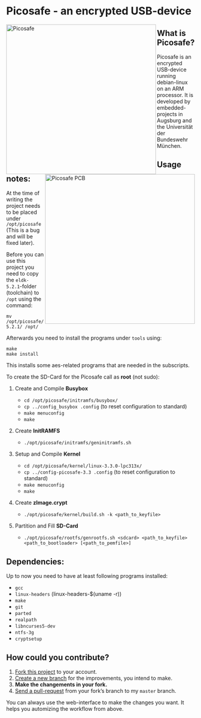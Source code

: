 # Picosafe - an encrypted USB-device 

<p >
  <img align="left" src="https://raw.github.com/gismo141/picosafe/master/user_manual/images/picosafe.jpg" alt="Picosafe" height="400px"/>
  <img align="right" src="https://raw.github.com/gismo141/picosafe/master/user_manual/images/picosafe_pcb.jpg" alt="Picosafe PCB" height="400px"/>
</p>

## What is Picosafe?
Picosafe is an encrypted USB-device running debian-linux on an ARM processor. It is developed by embedded-projects in Augsburg and the Universität der Bundeswehr München. 

## Usage notes:
At the time of writing the project needs to be placed under `/opt/picosafe` (This is a bug and will be fixed later).

Before you can use this project you need to copy the `eldk-5.2.1`-folder (toolchain) to `/opt` using the command:

	mv /opt/picosafe/toolchain/opt/eldk-5.2.1/ /opt/

Afterwards you need to install the programs under `tools` using:

	make
	make install

This installs some aes-related programs that are needed in the subscripts.

To create the SD-Card for the Picosafe call as **root** (not sudo):

1.	Create and Compile **Busybox**
	*	`cd /opt/picosafe/initramfs/busybox/`
	*	`cp ../config_busybox .config` (to reset configuration to standard)
	*	`make menuconfig`
	*	`make`

2.	Create **InitRAMFS**
	*	`./opt/picosafe/initramfs/geninitramfs.sh`

3.	Setup and Compile **Kernel**
	*	`cd /opt/picosafe/kernel/linux-3.3.0-lpc313x/`
	*	`cp ../config-picosafe-3.3 .config` (to reset configuration to standard)
	*	`make menuconfig`
	*	`make`

4.	Create **zImage.crypt**
	*	`./opt/picosafe/kernel/build.sh -k <path_to_keyfile>`

5.	Partition and Fill **SD-Card**
	*	`./opt/picosafe/rootfs/genrootfs.sh <sdcard> <path_to_keyfile> <path_to_bootloader> [<path_to_pemfile>]`

## Dependencies:

Up to now you need to have at least following programs installed:

- `gcc`
- `linux-headers` (linux-headers-$(uname -r))
- `make`
- `git`
- `parted`
- `realpath`
- `libncurses5-dev`
- `ntfs-3g`
- `cryptsetup`

## How could you contribute?
1. [Fork this project][fork] to your account.
2. [Create a new branch][branch] for the improvements, you intend to make.
3. **Make the changements in your fork.**
4. [Send a pull-request][pr] from your fork’s branch to my `master` branch.
 
You can always use the web-interface to make the changes you want. It helps you automizing the workflow from above.

[fork]: http://help.github.com/forking/
[branch]: https://help.github.com/articles/creating-and-deleting-branches-within-your-repository
[pr]: http://help.github.com/pull-requests/
